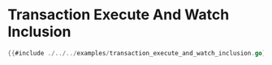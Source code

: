 # Transaction Execute And Watch Inclusion

```go
{{#include ./../../examples/transaction_execute_and_watch_inclusion.go}}
```

